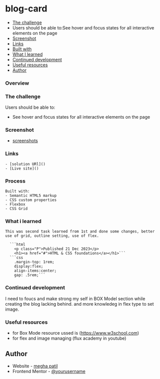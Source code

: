# blog-card
  - [The challenge](#overview)
  - Users should be able to:See hover and focus states for all interactive elements on the page
  - [Screenshot](#screenshot)
  - [Links](#links)
  - [Built with](#built-with)
  - [What I learned](#what-i-learned)
  - [Continued development](#continued-development)
  - [Useful resources](#useful-resources)
  - [Author](#author)


### Overview

### The challenge

Users should be able to:

- See hover and focus states for all interactive elements on the page

### Screenshot

- [screenshots](./screenshots)
### Links
    - [solution URl]()
    - [Live site]()
### Process
    Built with:
    - Semantic HTML5 markup
    - CSS custom properties
    - Flexbox
    - CSS Grid
### What i learned
    This was second task learned from 1st and done some changes, better use of grid, outline setting, use of flex.

      ```html
        <p class="P">Published 21 Dec 2023</p>
        <h1><a href="#">HTML & CSS foundations</a></h1>```
      ```css
        .margin-top: 1rem;
        display:flex;
        align-items:center;
        gap: .5rem;```

### Continued development

I need to foucs and make strong  my self in BOX Model section while creating the blog lacking behind. and more knowledeg in flex type to set image.

### Useful resources

- for Box Mode resource ussed is (https://www.w3school.com)
- for flex and image managing  (flux academy in youtube)

## Author

- Website - [megha patil](https://www.your-site.com)
- Frontend Mentor - [@yourusername](https://www.frontendmentor.io/profile/yourusername)


